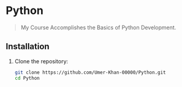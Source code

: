 # Python

> My Course Accomplishes the Basics of Python Development.

## Installation

1. Clone the repository:
   ```bash
   git clone https://github.com/Umer-Khan-00000/Python.git
   cd Python
